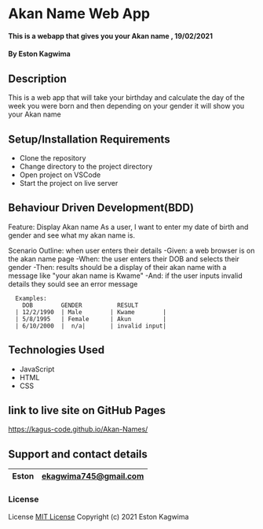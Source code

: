 # Akan Name Web App

#### This is a webapp that gives you your Akan name , 19/02/2021

#### By **Eston Kagwima**

## Description

This is a web app that will take your birthday and calculate the
day of the week you were born and then
depending on your gender it will show you your Akan name

## Setup/Installation Requirements

- Clone the repository
- Change directory to the project directory
- Open project on VSCode
- Start the project on live server

## Behaviour Driven Development(BDD)

Feature: Display Akan name
As a user, I want to enter my date of birth and gender and
see what my akan name is.

Scenario Outline: when user enters their details
-Given: a web browser is on the akan name page
-When: the user enters their DOB and selects their gender
-Then: results should be a display of their akan name with a
message like "your akan name is Kwame"
-And: if the user inputs invalid details they sould see
an error message

      Examples:
        DOB        GENDER          RESULT
      | 12/2/1990  | Male        | Kwame        |
      | 5/8/1995   | Female      | Akun         |
      | 6/10/2000  |  n/a|       | invalid input|

## Technologies Used

- JavaScript
- HTML
- CSS

## link to live site on GitHub Pages

https://kagus-code.github.io/Akan-Names/

## Support and contact details

| Eston | ekagwima745@gmail.com |
| ----- | --------------------- |

### License

License
[MIT License](https://choosealicense.com/licenses/mit/)
Copyright (c) 2021 Eston Kagwima
